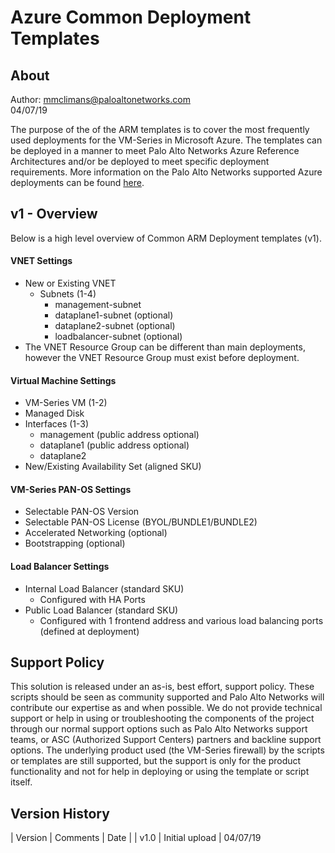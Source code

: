 # Azure Common Deployment Templates

## About
Author: mmclimans@paloaltonetworks.com</br>
        04/07/19

The purpose of the of the ARM templates is to cover the most frequently used deployments for the VM-Series in Microsoft Azure.  The templates can be deployed in a manner to meet Palo Alto Networks Azure Reference Architectures and/or be deployed to meet specific deployment requirements.  More information on the Palo Alto Networks supported Azure deployments can be found [here](https://live.paloaltonetworks.com/t5/Microsoft-Azure/ct-p/Azure).

## v1 - Overview
Below is a high level overview of Common ARM Deployment templates (v1).
#### VNET Settings
* New or Existing VNET
   * Subnets (1-4)
      * management-subnet
      * dataplane1-subnet (optional)
      * dataplane2-subnet (optional)
      * loadbalancer-subnet (optional)
* The VNET Resource Group can be different than main deployments, however the VNET Resource Group must exist before deployment.
#### Virtual Machine Settings
* VM-Series VM (1-2)
* Managed Disk
* Interfaces (1-3)
   * management (public address optional)
   * dataplane1 (public address optional)
   * dataplane2 
* New/Existing Availability Set (aligned SKU)
#### VM-Series PAN-OS Settings
* Selectable PAN-OS Version
* Selectable PAN-OS License (BYOL/BUNDLE1/BUNDLE2)
* Accelerated Networking (optional)
* Bootstrapping (optional)
#### Load Balancer Settings
* Internal Load Balancer (standard SKU)
   * Configured with HA Ports
* Public Load Balancer (standard SKU)
   * Configured with 1 frontend address and various load balancing ports (defined at deployment)

## Support Policy
This solution is released under an as-is, best effort, support policy. These scripts should be seen as community supported and Palo Alto Networks will contribute our expertise as and when possible. We do not provide technical support or help in using or troubleshooting the components of the project through our normal support options such as Palo Alto Networks support teams, or ASC (Authorized Support Centers) partners and backline support options. The underlying product used (the VM-Series firewall) by the scripts or templates are still supported, but the support is only for the product functionality and not for help in deploying or using the template or script itself.

## Version History
| Version | Comments | Date |
| v1.0    | Initial upload | 04/07/19
